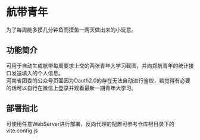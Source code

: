 # 航带青年

为了每周能多摸几分钟鱼而摸鱼一两天做出来的小玩意。  

## 功能简介  

可用于自动生成航带每周要求上交的两张青年大学习截图，并向郑航青年的统计接口发送填入的个人信息。  
河南省团委的公众号页面因为Oauth2.0的存在无法自动进行鉴权，若觉得有必要的话可以自行在微信上登录并观看最新一期青年大学习。

## 部署指北

可使用任意WebServer进行部署，反向代理的配置可参考仓库根目录下的vite.config.js
